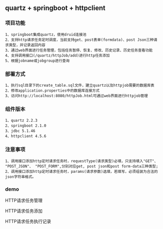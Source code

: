 ## quartz + springboot + httpclient

### 项目功能  

```
1、springboot集成quartz，使用druid连接池 
2、支持http请求任务定时调度，当前支持get、post表单(formdata)、post Json三种请求类型，并记录返回内容
3、通过web界面进行任务管理，包括任务暂停、恢复、修改、历史记录、历史任务查看功能
4、支持调用接口(/quartz/httpJob/add)进行http任务添加  
5、根据jobname或jobgroup进行查询
```

### 部署方式  

```
1、执行sql目录下的create_table.sql文件，建立quartz以及httpjob需要的数据库表  
2、修改application.properties中的数据库连接方式
3、访问http://localhost:8080/httpJob.html可通过web界面进行httpjob管理
```

### 组件版本  

```
1、quartz 2.2.3  
2、springboot 2.1.0
3、jdbc 5.1.46
4、httpclient 4.5.6
```

### 注意事项  

`1、调用接口添加http定时请求任务时，requestType(请求类型)必填，只支持填入"GET"、 "POST_JSON"、 "POST_FORM",分别对应get, post json和post form-data三种类型;`  
`2、调用接口添加http定时请求任务时，params(请求参数)选填，若填写，必须组装为合法的json字符串格式。`  

### demo  

  HTTP请求任务管理  


  HTTP请求任务添加  


  HTTP请求任务执行记录  
